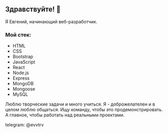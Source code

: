 ## Здравствуйте! 👋

Я Евгений, начинающий веб-разработчик.

### Мой стек:
- HTML
- CSS
- Bootstrap
- JavaScript
- React
- Node.js
- Express
- MongoDB
- Mongoose
- MySQL

Люблю творческие задачи и много учиться.
Я - доброжелателен и в целом люблю общаться. Ищу команду, чтобы это продемонстрировать. А главное, чтобы работать над реальными проектами. 

telegram: @evvtrv
